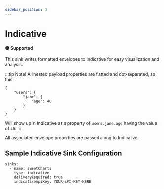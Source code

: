 ```yaml
---
sidebar_position: 3
---
```


# Indicative

**🟢 Supported**

This sink writes formatted envelopes to Indicative for easy visualization and analysis.

:::tip Note!
All nested payload properties are flatted and dot-separated, so this:
```
{
    "users": {
        "jane": {
            "age": 40
        }
    }
}
```

Will show up in Indicative as a property of `users.jane.age` having the value of `40`.
:::


All associated envelope properties are passed along to Indicative.


## Sample Indicative Sink Configuration

```
sinks:
  - name: sweetCharts
    type: indicative
    deliveryRequired: true
    indicativeApiKey: YOUR-API-KEY-HERE
```
